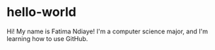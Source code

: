 # hello-world



Hi!
My name is Fatima Ndiaye! I'm a computer science major, and I'm learning how to use GitHub. 
